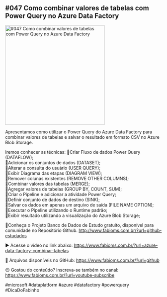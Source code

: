 ## #047 Como combinar valores de tabelas com Power Query no Azure Data Factory

<img src="https://fabioms.com.br/uploads/youtube/Slide47.mp4" alt="#047 Como combinar valores de tabelas com Power Query no Azure Data Factory" title="Azure Data Factory" width="320"/>

Apresentamos como utilizar o Power Query do Azure Data Factory para combinar valores de tabelas e salvar o resultado em formato CSV no Azure Blob Storage.

Iremos conhecer as técnicas:
🔹Criar Fluxo de dados Power Query (DATAFLOW);  
🔹Adicionar os conjuntos de dados (DATASET);  
🔹Alterar a consulta do usuário (USER QUERY);  
🔹Exibir Diagrama das etapas (DIAGRAM VIEW);  
🔹Remover colunas existentes (REMOVE OTHER COLUMNS);  
🔹Combinar valores das tabelas (MERGE);  
🔹Agregar valores de tabelas (GROUP BY, COUNT, SUM);  
🔹Criar o Pipeline e adicionar a atividade Power Query;  
🔹Definir conjunto de dados de destino (SINK);  
🔹Salvar os dados em apenas um arquivo de saída (FILE NAME OPTION);  
🔹Executar o Pipeline utilizando o Runtime padrão;  
🔹Exibir resultado utilizando a visualização do Azure Blob Storage;  

🎁Conheça o Projeto Banco de Dados de Estudo gratuito, disponível para comunidade no Repositório Github.
http://www.fabioms.com.br/?url=github-estudados

▶️ Acesse o vídeo no link abaixo:
https://www.fabioms.com.br/?url=azure-data-factory-combinar-tabelas

📁 Arquivos disponíveis no GitHub:
https://www.fabioms.com.br/?url=github

😉 Gostou do conteúdo? Inscreva-se também no canal:
https://www.fabioms.com.br/?url=youtube-subscribe 

#microsoft #dataplatform #azure #datafactory #powerquery #DicaDoFabinho